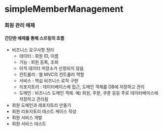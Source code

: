 # simpleMemberManagement

### 회원 관리 예제

#### 간단한 예제를 통해 스프링의 흐름 

+ 비즈니스 요구사항 정리
  + 데이터 : 회원 ID, 이름
  + 기능 : 회원 등록, 조회
  + 아직 데이터 저장소가 선정되지 않음
  + 컨트롤러 : 웹 MVC의 컨트롤러 역할
  + 서비스 : 핵심 비즈니스 로직 구현
  + 리포지토리 : 데이터베이스에 접근, 도메인 객체를 DB에 저장하고 관리
  + 도메인 : 비즈니스 도메인 객체. 예) 회원, 주문, 쿠폰 등등 주로 데이터베이스에 저장하고 관리됨
+ 회원 도메인과 레포지토리 만들기
+ 회원 리포지토리 테스트 케이스 작성
+ 회원 서비스 개발
+ 회원 서비스 테스트


